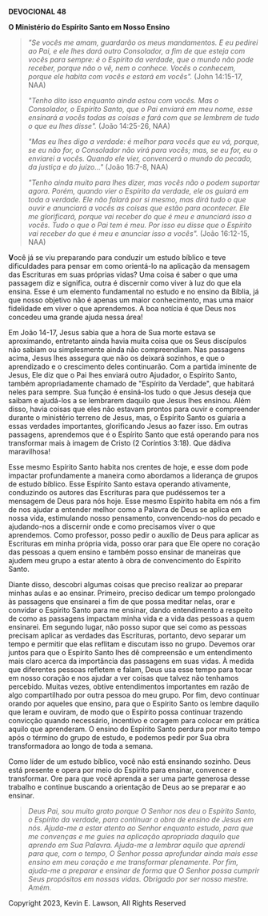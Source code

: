 **DEVOCIONAL 48**

**O Ministério do Espírito Santo em Nosso Ensino**

> *"Se vocês me amam, guardarão os meus mandamentos. E eu pedirei ao
> Pai, e ele lhes dará outro Consolador, a fim de que esteja com vocês
> para sempre: é o Espírito da verdade, que o mundo não pode receber,
> porque não o vê, nem o conhece. Vocês o conhecem, porque ele habita
> com vocês e estará em vocês".* (John 14:15-17, NAA)
>
> *"Tenho dito isso enquanto ainda estou com vocês. Mas o Consolador, o
> Espírito Santo, que o Pai enviará em meu nome, esse ensinará a vocês
> todas as coisas e fará com que se lembrem de tudo o que eu lhes
> disse".* (João 14:25-26, NAA)
>
> *"Mas eu lhes digo a verdade: é melhor para vocês que eu vá, porque,
> se eu não for, o Consolador não virá para vocês; mas, se eu for, eu o
> enviarei a vocês. Quando ele vier, convencerá o mundo do pecado, da
> justiça e do juízo..."* (João 16:7-8, NAA)
>
> *"Tenho ainda muito para lhes dizer, mas vocês não o podem suportar
> agora. Porém, quando vier o Espírito da verdade, ele os guiará em toda
> a verdade. Ele não falará por si mesmo, mas dirá tudo o que ouvir e
> anunciará a vocês as coisas que estão para acontecer. Ele me
> glorificará, porque vai receber do que é meu e anunciará isso a vocês.
> Tudo o que o Pai tem é meu. Por isso eu disse que o Espírito vai
> receber do que é meu e anunciar isso a vocês".* (João 16:12-15, NAA)

**V**ocê já se viu preparando para conduzir um estudo bíblico e teve
dificuldades para pensar em como orientá-lo na aplicação da mensagem das
Escrituras em suas próprias vidas? Uma coisa é saber o que uma passagem
diz e significa, outra é discernir como viver à luz do que ela ensina.
Esse é um elemento fundamental no estudo e no ensino da Bíblia, já que
nosso objetivo não é apenas um maior conhecimento, mas uma maior
fidelidade em viver o que aprendemos. A boa notícia é que Deus nos
concedeu uma grande ajuda nessa área!

Em João 14-17, Jesus sabia que a hora de Sua morte estava se
aproximando, entretanto ainda havia muita coisa que os Seus discípulos
não sabiam ou simplesmente ainda não compreendiam. Nas passagens acima,
Jesus lhes assegura que não os deixará sozinhos, e que o aprendizado e o
crescimento deles continuarão. Com a partida iminente de Jesus, Ele diz
que o Pai lhes enviará outro Ajudador, o Espírito Santo, também
apropriadamente chamado de "Espírito da Verdade", que habitará neles
para sempre. Sua função é ensiná-los tudo o que Jesus deseja que saibam
e ajudá-los a se lembrarem daquilo que Jesus lhes ensinou. Além disso,
havia coisas que eles não estavam prontos para ouvir e compreender
durante o ministério terreno de Jesus, mas, o Espírito Santo os guiaria
a essas verdades importantes, glorificando Jesus ao fazer isso. Em
outras passagens, aprendemos que é o Espírito Santo que está operando
para nos transformar mais à imagem de Cristo (2 Coríntios 3:18). Que
dádiva maravilhosa!

Esse mesmo Espírito Santo habita nos crentes de hoje, e esse dom pode
impactar profundamente a maneira como abordamos a liderança de grupos de
estudo bíblico. Esse Espírito Santo estava operando ativamente,
conduzindo os autores das Escrituras para que pudéssemos ter a mensagem
de Deus para nós hoje. Esse mesmo Espírito habita em nós a fim de nos
ajudar a entender melhor como a Palavra de Deus se aplica em nossa vida,
estimulando nosso pensamento, convencendo-nos do pecado e ajudando-nos a
discernir onde e como precisamos viver o que aprendemos. Como professor,
posso pedir o auxílio de Deus para aplicar as Escrituras em minha
própria vida, posso orar para que Ele opere no coração das pessoas a
quem ensino e também posso ensinar de maneiras que ajudem meu grupo a
estar atento à obra de convencimento do Espírito Santo.

Diante disso, descobri algumas coisas que preciso realizar ao preparar
minhas aulas e ao ensinar. Primeiro, preciso dedicar um tempo prolongado
às passagens que ensinarei a fim de que possa meditar nelas, orar e
convidar o Espírito Santo para me ensinar, dando entendimento a respeito
de como as passagens impactam minha vida e a vida das pessoas a quem
ensinarei. Em segundo lugar, não posso supor que sei como as pessoas
precisam aplicar as verdades das Escrituras, portanto, devo separar um
tempo e permitir que elas reflitam e discutam isso no grupo. Devemos
orar juntos para que o Espírito Santo lhes dê compreensão e um
entendimento mais claro acerca da importância das passagens em suas
vidas. À medida que diferentes pessoas refletem e falam, Deus usa esse
tempo para tocar em nosso coração e nos ajudar a ver coisas que talvez
não tenhamos percebido. Muitas vezes, obtive entendimentos importantes
em razão de algo compartilhado por outra pessoa do meu grupo. Por fim,
devo continuar orando por aqueles que ensino, para que o Espírito Santo
os lembre daquilo que leram e ouviram, de modo que o Espírito possa
continuar trazendo convicção quando necessário, incentivo e coragem para
colocar em prática aquilo que aprenderam. O ensino do Espírito Santo
perdura por muito tempo após o término do grupo de estudo, e podemos
pedir por Sua obra transformadora ao longo de toda a semana.

Como líder de um estudo bíblico, você não está ensinando sozinho. Deus
está presente e opera por meio do Espírito para ensinar, convencer e
transformar. Ore para que você aprenda a ser uma parte generosa desse
trabalho e continue buscando a orientação de Deus ao se preparar e ao
ensinar.

> *Deus Pai, sou muito grato porque O Senhor nos deu o Espírito Santo, o
> Espírito da verdade, para continuar a obra de ensino de Jesus em nós.
> Ajuda-me a estar atento ao Senhor enquanto estudo, para que me
> convenças e me guies na aplicação apropriada daquilo que aprendo em
> Sua Palavra. Ajuda-me a lembrar aquilo que aprendi para que, com o
> tempo, O Senhor possa aprofundar ainda mais esse ensino em meu coração
> e me transformar plenamente. Por fim, ajuda-me a preparar e ensinar de
> forma que O Senhor possa cumprir Seus propósitos em nossas vidas.
> Obrigado por ser nosso mestre. Amém.*

Copyright 2023, Kevin E. Lawson, All Rights Reserved

